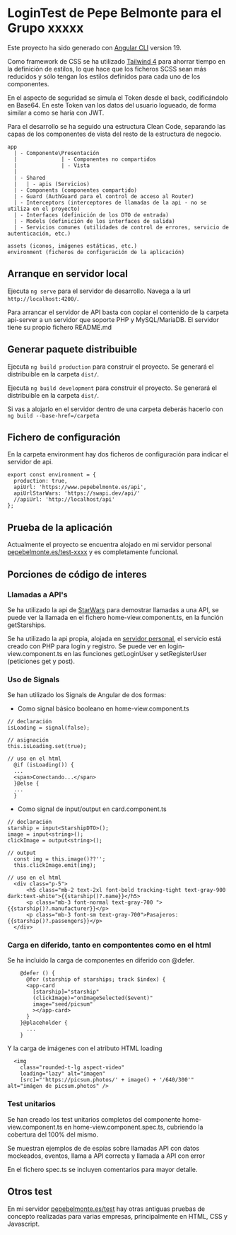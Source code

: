 # LoginTest de Pepe Belmonte para el Grupo xxxxx

Este proyecto ha sido generado con  [Angular CLI](https://github.com/angular/angular-cli) version 19.

Como framework de CSS se ha utilizado [Tailwind 4](https://tailwindcss.com/) para ahorrar tiempo en la definición de estilos, lo que hace que los ficheros SCSS sean más reducidos y sólo tengan los estilos definidos para cada uno de los componentes.

En el aspecto de seguridad se simula el Token desde el back, codificándolo en Base64. En este Token van los datos del usuario logueado, de forma similar a como se haría con JWT.

Para el desarrollo se ha seguido una estructura Clean Code, separando las capas de los componentes de vista del resto de la estructura de negocio.

```
app 
  | - Componente\Presentación 
  |              | - Componentes no compartidos
  |              | - Vista
  |
  | - Shared
  |   | - apis (Servicios)
  | - Components (componentes compartido)
  | - Guard (AuthGuard para el control de acceso al Router)
  | - Interceptors (interceptores de llamadas de la api - no se utiliza en el proyecto)
  | - Interfaces (definición de los DTO de entrada)
  | - Models (definición de los interfaces de salida)
  | - Servicios comunes (utilidades de control de errores, servicio de autenticación, etc.)

assets (iconos, imágenes estáticas, etc.)
environment (ficheros de configuración de la aplicación)

```



## Arranque en servidor local

Ejecuta `ng serve` para el servidor de desarrollo. Navega a la url `http://localhost:4200/`.

Para arrancar el servidor de API basta con copiar el contenido de la carpeta api-server a un servidor que soporte PHP y MySQL/MariaDB. El servidor tiene su propio fichero README.md

## Generar paquete distribuible

Ejecuta `ng build production` para construir el proyecto. Se generará el distribuible en la carpeta `dist/`.

Ejecuta `ng build development` para construir el proyecto. Se generará el distribuible en la carpeta `dist/`.

Si vas a alojarlo en el servidor dentro de una carpeta deberás hacerlo con `ng build --base-href=/carpeta `

## Fichero de configuración

En la carpeta environment hay dos ficheros de configuración para indicar el servidor de api.
```
export const environment = {
  production: true,
  apiUrl: 'https://www.pepebelmonte.es/api',
  apiUrlStarWars: 'https://swapi.dev/api/'
  //apiUrl: 'http://localhost/api'
};
```

## Prueba de la aplicación

Actualmente el proyecto se encuentra alojado en mi servidor personal [pepebelmonte.es/test-xxxx](http://www.pepebelmonte.es/test-orenes) y es completamente funcional.

## Porciones de código de interes

### Llamadas a API's
Se ha utilizado la api de [StarWars](https://swapi.dev/) para demostrar llamadas a una API, se puede ver la llamada en el fichero home-view.component.ts, en la función getStarships.

Se ha utilizado la api propia, alojada en [servidor personal](https://pepebelmonte.es/api), el servicio está creado con PHP para login y registro. Se puede ver en login-view.component.ts en las funciones getLoginUser y setRegisterUser (peticiones get y post).

### Uso de Signals
Se han utilizado los Signals de Angular de dos formas:

- Como signal básico booleano en home-view.component.ts
```
// declaración
isLoading = signal(false);

// asignación
this.isLoading.set(true);

// uso en el html
  @if (isLoading()) {
  ...
  <span>Conectando...</span>
  }@else {
  ...
  }
```

- Como signal de input/output en card.component.ts
```
// declaración
starship = input<StarshipDTO>();
image = input<string>();
clickImage = output<string>();

// output
  const img = this.image()??'';
  this.clickImage.emit(img);

// uso en el html
  <div class="p-5">
      <h5 class="mb-2 text-2xl font-bold tracking-tight text-gray-900 dark:text-white">{{starship()?.name}}</h5>
      <p class="mb-3 font-normal text-gray-700 ">{{starship()?.manufacturer}}</p>
      <p class="mb-3 font-sm text-gray-700">Pasajeros: {{starship()?.passengers}}</p>
  </div>
```

### Carga en diferido, tanto en compontentes como en el html
Se ha incluido la carga de componentes en diferido con @defer.
```
    @defer () { 
      @for (starship of starships; track $index) {
      <app-card
        [starship]="starship"
        (clickImage)="onImageSelected($event)"
        image="seed/picsum"
        ></app-card>
      } 
    }@placeholder {
      ...
    }
```

Y la carga de imágenes con el atributo HTML loading
```
  <img 
    class="rounded-t-lg aspect-video" 
    loading="lazy" alt="imagen"
    [src]="'https://picsum.photos/' + image() + '/640/300'" alt="imágen de picsum.photos" />
```

### Test unitarios
Se han creado los test unitarios completos del componente home-view.component.ts en home-view.component.spec.ts, cubriendo la cobertura del 100% del mismo.

Se muestran ejemplos de de espías sobre llamadas API con datos mockeados, eventos, llama a API correcta y llamada a API con error

En el fichero spec.ts se incluyen comentarios para mayor detalle.

## Otros test
En mi servidor [pepebelmonte.es/test](http://www.pepebelmonte.es/test) hay otras antiguas pruebas de concepto realizadas para varias empresas, principalmente en HTML, CSS y Javascript.

